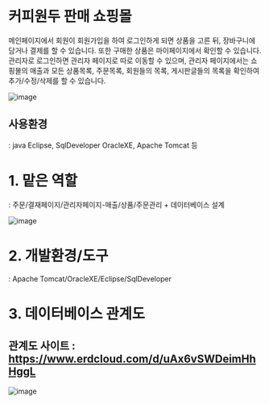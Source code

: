 # 커피원두 판매 쇼핑몰

메인페이지에서 회원이 회원가입을 하여 로그인하게 되면 상품을 고른 뒤, 장바구니에 담거나 결제를 할 수 있습니다.
또한 구매한 상품은 마이페이지에서 확인할 수 있습니다.
관리자로 로그인하면 관리자 페이지로 따로 이동할 수 있으며, 관리자 페이지에서는 쇼핑몰의 매출과 모든 상품목록, 주문목록, 회원들의 목록, 게시판글들의 목록을 확인하여 추가/수정/삭제를 할 수 있습니다.

![image](https://user-images.githubusercontent.com/60565941/97480882-5e6eae00-1997-11eb-8ad3-eaa7ada0edec.png)
## 사용환경
: java Eclipse, SqlDeveloper OracleXE, Apache Tomcat 등

# 1. 맡은 역할 
: 주문/결재페이지/관리자페이지-매출/상품/주문관리 + 데이터베이스 설계

![image](https://user-images.githubusercontent.com/60565941/97481934-d8ebfd80-1998-11eb-9f6c-99a5383b925b.png)


# 2. 개발환경/도구
: Apache Tomcat/OracleXE/Eclipse/SqlDeveloper

# 3. 데이터베이스 관계도
## 관계도 사이트 : https://www.erdcloud.com/d/uAx6vSWDeimHhHggL

![image](https://user-images.githubusercontent.com/60565941/97481255-e0f76d80-1997-11eb-9451-c4708f606d08.png)

